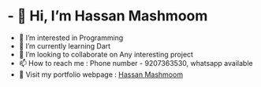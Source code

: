 # - 👋 Hi, I’m Hassan Mashmoom
- 👀 I’m interested in Programming
- 🌱 I’m currently learning Dart
- 💞️ I’m looking to collaborate on Any interesting project
- 📫 How to reach me : Phone number - 9207363530, whatsapp available
- 📜 Visit my portfolio webpage : [Hassan Mashmoom](hassanmash.tech)

<!---
hassanmash/hassanmash is a ✨ special ✨ repository because its `README.md` (this file) appears on your GitHub profile.
You can click the Preview link to take a look at your changes.
--->
